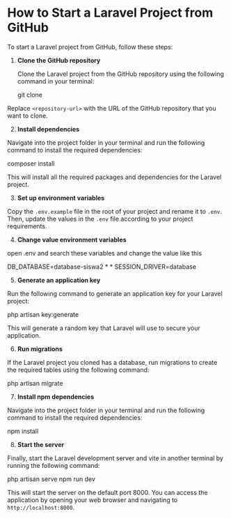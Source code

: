 # How to Start a Laravel Project from GitHub

To start a Laravel project from GitHub, follow these steps:

1. **Clone the GitHub repository**

   Clone the Laravel project from the GitHub repository using the following command in your terminal:
   
   git clone <repository-url>


Replace `<repository-url>` with the URL of the GitHub repository that you want to clone.

2. **Install dependencies**

Navigate into the project folder in your terminal and run the following command to install the required dependencies:
  
  composer install


This will install all the required packages and dependencies for the Laravel project.

3. **Set up environment variables**

Copy the `.env.example` file in the root of your project and rename it to `.env`. Then, update the values in the `.env` file according to your project requirements.
  
4. **Change value environment variables**

open .env and search these variables and change the value like this
  
  DB_DATABASE=database-siswa2
  *
  *
  SESSION_DRIVER=database
  

5. **Generate an application key**

Run the following command to generate an application key for your Laravel project:
  
  php artisan key:generate


This will generate a random key that Laravel will use to secure your application.

6. **Run migrations**

If the Laravel project you cloned has a database, run migrations to create the required tables using the following command:
  
  php artisan migrate
  
7. **Install npm dependencies**

Navigate into the project folder in your terminal and run the following command to install the required dependencies:
  
  npm install


8. **Start the server**

Finally, start the Laravel development server and vite in another terminal by running the following command:
  
  php artisan serve
  npm run dev
  

This will start the server on the default port 8000. You can access the application by opening your web browser and navigating to `http://localhost:8000`.

